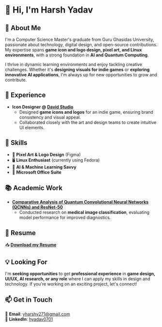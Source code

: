 # 👋 Hi, I'm Harsh Yadav  

## 🚀 About Me  
I'm a Computer Science Master's graduate from Guru Ghasidas University, passionate about technology, digital design, and open-source contributions. My expertise spans **game icon and logo design, pixel art, and Linux environments**, with a strong foundation in **AI and Quantum Computing**.  

I thrive in dynamic learning environments and enjoy tackling creative challenges. Whether it's **designing visuals for indie games** or **exploring innovative AI applications**, I'm always up for new opportunities to grow and contribute.  

## 🎨 Experience  
- **Icon Designer @ [David Studio](https://www.linkedin.com/company/david-s-studio/about/)**  
  - Designed **game icons and logos** for an indie game, ensuring brand consistency and visual appeal.  
  - Collaborated closely with the art and design teams to create intuitive UI elements.  

## 📌 Skills  
- 🎨 **Pixel Art & Logo Design** (Figma)  
- 🖥️ **Linux Enthusiast** (currently using Fedora)  
- 🤖 **AI & Machine Learning Savvy**  
- 📄 **Microsoft Office Suite**  

## 📚 Academic Work  
- **[Comparative Analysis of Quantum Convolutional Neural Networks (QCNNs) and ResNet-50](https://github.com/Harshyadv/Final_Semester_Research_QCNN_vs_ResNet)**  
  - Conducted research on **medical image classification**, evaluating model performance for improved diagnostics.

## 📄 Resume  
📥 **[Download my Resume](https://github.com/Harshyadv/Harshyadv/releases/tag/Resume)**  

## 💡 Looking For  
I'm **seeking opportunities** to get **professional experience** in **game design, UI/UX, AI research, or any role** where I can apply my skills in design and technology. If you're working on an exciting project, let's connect!  

## 📫 Get in Touch  
📧 **Email**: yharshv271@gmail.com  
🔗 **LinkedIn**: [hyadav0701](https://www.linkedin.com/in/hyadav0701/)  

<!---
Harshyadv/Harshyadv is a ✨ unique ✨ repository because its `README.md` (this file) appears on your GitHub profile.
You can click the Preview link to take a look at your changes.
--->

